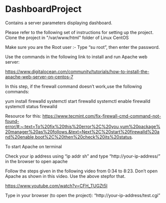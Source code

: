 # DashboardProject
Contains a server parameters displaying dashboard.

Please refer to the following set of instructions for setting up the project.
Clone the project in "/var/www/html" folder of Linux CentOS

Make sure you are the Root user :-
Type “su root”, then enter the password.

Use the commands in the following link to install and run Apache web server:

https://www.digitalocean.com/community/tutorials/how-to-install-the-apache-web-server-on-centos-7

In this step, if the firewall command doesn’t work,use the following commands:

yum install firewalld
systemctl start firewalld
systemctl enable firewalld
systemctl status firewalld

Resource for this: https://www.tecmint.com/fix-firewall-cmd-command-not-found-error/#:~:text=To%20fix%20this%20error%2C%20you,yum%20package%20manager%20as%20follows.&text=Next%2C%20start%20firewalld%20and%20enable,boot%2C%20then%20check%20its%20status.



To start Apache on terminal

Check your ip address using “ip addr sh”  and type “http://your-ip-address/” in the browser  to open apache




Follow the steps given in the following video from 0:34 to 8:23. Don’t open Apache as shown in this video. Use the above stepfor that.

https://www.youtube.com/watch?v=CFH_TUGZt5I

Type in your browser (to open the project):
“http://your-ip-address/test.cgi” 


